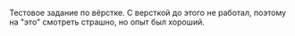 Тестовое задание по вёрстке. С версткой до этого не работал, поэтому на "это" смотреть страшно, но опыт был хороший.
